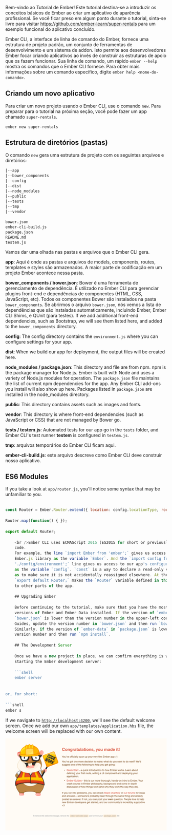 Bem-vindo ao Tutorial de Ember! Este tutorial destina-se a introduzir os conceitos básicos de Ember ao criar um aplicativo de aparência profissional. Se você ficar preso em algum ponto durante o tutorial, sinta-se livre para visitar <https://github.com/ember-learn/super-rentals> para um exemplo funcional do aplicativo concluído.

Ember CLI, a interface de linha de comando do Ember, fornece uma estrutura de projeto padrão, um conjunto de ferramentas de desenvolvimento e um sistema de addon. Isto permite aos desenvolvedores Ember focar criando aplicativos ao invés de construir as estruturas de apoio que os fazem funcionar. Sua linha de comando, um rápido `ember --help` mostra os comandos que o Ember CLI fornece. Para obter mais informações sobre um comando específico, digite `ember help <nome-do-comando>`.

## Criando um novo aplicativo

Para criar um novo projeto usando o Ember CLI, use o comando `new`. Para preparar para o tutorial na próxima seção, você pode fazer um app chamado `super-rentals`.

```shell
ember new super-rentals
```

## Estrutura de diretórios (pastas)

O comando `new` gera uma estrutura de projeto com os seguintes arquivos e diretórios:

```text
|--app
|--bower_components
|--config
|--dist
|--node_modules
|--public
|--tests
|--tmp
|--vendor

bower.json
ember-cli-build.js
package.json
README.md
testem.js
```

Vamos dar uma olhada nas pastas e arquivos que o Ember CLI gera.

**app**: Aqui é onde as pastas e arquivos de models, components, routes, templates e styles são armazenados. A maior parte de codificação em um projeto Ember acontece nessa pasta.

**bower_components / bower.json**: Bower é uma ferramenta de gerenciamento de dependência. É utilizado no Ember CLI para gerenciar plugins front-end e dependências de componentes (HTML, CSS, JavaScript, etc). Todos os componentes Bower são instalados na pasta `bower_components`. Se abrirmos o arquivo `bower.json`, nós vemos a lista de dependências que são instaladas automaticamente, incluindo Ember, Ember CLI Shims, e QUnit (para testes). If we add additional front-end dependencies, such as Bootstrap, we will see them listed here, and added to the `bower_components` directory.

**config**: The config directory contains the `environment.js` where you can configure settings for your app.

**dist**: When we build our app for deployment, the output files will be created here.

**node_modules / package.json**: This directory and file are from npm. npm is the package manager for Node.js. Ember is built with Node and uses a variety of Node.js modules for operation. The `package.json` file maintains the list of current npm dependencies for the app. Any Ember CLI add-ons you install will also show up here. Packages listed in `package.json` are installed in the node_modules directory.

**public**: This directory contains assets such as images and fonts.

**vendor**: This directory is where front-end dependencies (such as JavaScript or CSS) that are not managed by Bower go.

**tests / testem.js**: Automated tests for our app go in the `tests` folder, and Ember CLI's test runner **testem** is configured in `testem.js`.

**tmp**: arquivos temporários do Ember CLI ficam aqui.

**ember-cli-build.js**: este arquivo descreve como Ember CLI deve construir nosso aplicativo.

## ES6 Modules

If you take a look at `app/router.js`, you'll notice some syntax that may be unfamiliar to you.

```app/router.js import Ember from 'ember'; import config from './config/environment';

const Router = Ember.Router.extend({ location: config.locationType, rootURL: config.rootURL });

Router.map(function() { });

export default Router;

    <br />Ember CLI uses ECMAScript 2015 (ES2015 for short or previously known as ES6) modules to organize application
    code.
    For example, the line `import Ember from 'ember';` gives us access to the actual
    Ember.js library as the variable `Ember`. And the `import config from
    './config/environment';` line gives us access to our app's configuration data
    as the variable `config`. `const` is a way to declare a read-only variable, 
    as to make sure it is not accidentally reassigned elsewhere. At the end of the file,
    `export default Router;` makes the `Router` variable defined in this file available 
    to other parts of the app.
    
    ## Upgrading Ember
    
    Before continuing to the tutorial, make sure that you have the most recent
    versions of Ember and Ember Data installed. If the version of `ember` in
    `bower.json` is lower than the version number in the upper-left corner of these
    Guides, update the version number in `bower.json` and then run `bower install`.
    Similarly, if the version of `ember-data` in `package.json` is lower, update the
    version number and then run `npm install`.
    
    ## The Development Server
    
    Once we have a new project in place, we can confirm everything is working by
    starting the Ember development server:
    
    ```shell
    ember server
    

or, for short:

```shell
ember s
```

If we navigate to [`http://localhost:4200`](http://localhost:4200), we'll see the default welcome screen. Once we add our own `app/templates/application.hbs` file, the welcome screen will be replaced with our own content.

![default welcome screen](../../images/ember-cli/default-welcome-page.png)